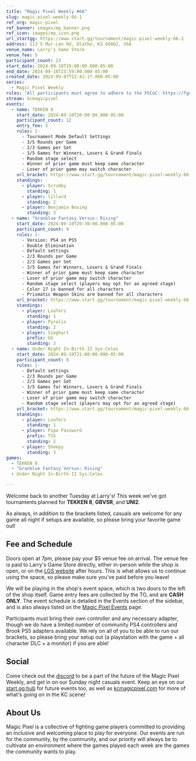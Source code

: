 ```yaml
---
title: "Magic Pixel Weekly #66"
slug: magic-pixel-weekly-66-1
ref_org: magic-pixel
ref_banner: images/mp_banner.png
ref_icon: images/mp_icon.png
url_startgg: https://www.start.gg/tournament/magic-pixel-weekly-66-1
address: 113 S Mur-Len Rd, Olathe, KS 66062, USA
venue_name: Larry's Game Store
venue_fee: 5
participant_count: 23
start_date: 2024-09-10T19:00:00.000-05:00
end_date: 2024-09-10T23:59:00.000-05:00
created_date: 2024-09-07T12:41:17.000-05:00
series:
  - Magic Pixel Weekly
rules: "All participants must agree to adhere to the FGCoC: https://fgcoc.com/"
stream: kcmagicpixel
events:
  - name: TEKKEN 8
    start_date: 2024-09-10T20:00:00.000-05:00
    participant_count: 12
    entry_fee: 5
    rules: |-
      - Tournament Mode Default Settings
      - 3/5 Rounds per Game
      - 2/3 Games per Set
      - 3/5 Games for Winners, Losers & Grand Finals
      - Random stage select
      - Winner of prior game must keep same character
      - Loser of prior game may switch character
    url_bracket: https://www.start.gg/tournament/magic-pixel-weekly-66-1/events/tekken-8/brackets/1756333/2605261
    standings:
      - player: Scrumby
        standing: 1
      - player: lillard
        standing: 2
      - player: Benjamin Boxing
        standing: 3
  - name: "Granblue Fantasy Versus: Rising"
    start_date: 2024-09-10T20:30:00.000-05:00
    participant_count: 9
    rules: |-
      - Version: PS4 on PS5
      - Double Elimination
      - Default settings
      - 2/3 Rounds per Game
      - 2/3 Games per Set
      - 3/5 Games for Winners, Losers & Grand Finals
      - Winner of prior game must keep same character
      - Loser of prior game may switch character
      - Random stage select (players may opt for an agreed stage)
      - Color 17 is banned for all characters
      - Prismatic Weapon Skins are banned for all characters
    url_bracket: https://www.start.gg/tournament/magic-pixel-weekly-66-1/events/granblue-fantasy-versus-rising/brackets/1756332/2605260
    standings:
      - player: Loafers
        standing: 1
      - player: Pyralis
        standing: 2
      - player: Sieghart
        prefix: GG
        standing: 3
  - name: Under Night In-Birth II Sys:Celes
    start_date: 2024-09-10T21:00:00.000-05:00
    participant_count: 8
    rules: |-
      - Default settings
      - 2/3 Rounds per Game
      - 2/3 Games per Set
      - 3/5 Games for Winners, Losers & Grand Finals
      - Winner of prior game must keep same character
      - Loser of prior game may switch character
      - Random stage select (players may opt for an agreed stage)
    url_bracket: https://www.start.gg/tournament/magic-pixel-weekly-66-1/events/under-night-in-birth-ii-sys-celes/brackets/1756334/2605262
    standings:
      - player: Loafers
        standing: 1
      - player: Pipo Password
        prefix: TSS
        standing: 2
      - player: Sheepy
        standing: 3
games:
  - TEKKEN 8
  - "Granblue Fantasy Versus: Rising"
  - Under Night In-Birth II Sys:Celes

---
```


Welcome back to another Tuesday at Larry's! This week we've got tournaments planned for **TEKKEN 8**, **GBVSR**, and **UNI2**. 

As always, in addition to the brackets listed, casuals are welcome for any game all night if setups are available, so please bring your favorite game out! 

## Fee and Schedule

Doors open at 7pm, please pay your $5 venue fee on arrival. The venue fee is paid to Larry's Game Store directly, either in-person while the shop is open, or on the [LGS website](https://www.larrysgamestore.com/products/kc-magic-pixel-5) after hours. This is what allows us to continue using the space, so please make sure you've paid before you leave!

We will be playing in the shop's event space, which is two doors to the left of the shop itself. Game entry fees are collected by the TO, and are **CASH ONLY**. The event schedule is detailed in the Events section of the sidebar, and is also always listed on the [Magic Pixel Events](https://kcmagicpixel.com/events/) page.

Participants must bring their own controller and any necessary adapter, though we do have a limited number of community PS4 controllers and Brook PS5 adapters available. We rely on all of you to be able to run our brackets, so please bring your setup out (a playstation with the game + all character DLC + a monitor) if you are able!  

## Social

Come check out the [discord](https://discord.gg/jkmn6CVrrQ) to be a part of the future of the Magic Pixel Weekly, and get in on our Sunday night casuals event. Keep an eye on our [start.gg hub](https://www.start.gg/hub/magic-pixel) for future events too, as well as [kcmagicpixel.com](https://kcmagicpixel.com) for more of what's going on in the KC scene!

## About Us

Magic Pixel is a collective of fighting game players committed to providing an inclusive and welcoming place to play for everyone. Our events are run for the community, by the community, and our priority will always be to cultivate an environment where the games played each week are the games the community wants to play.
  